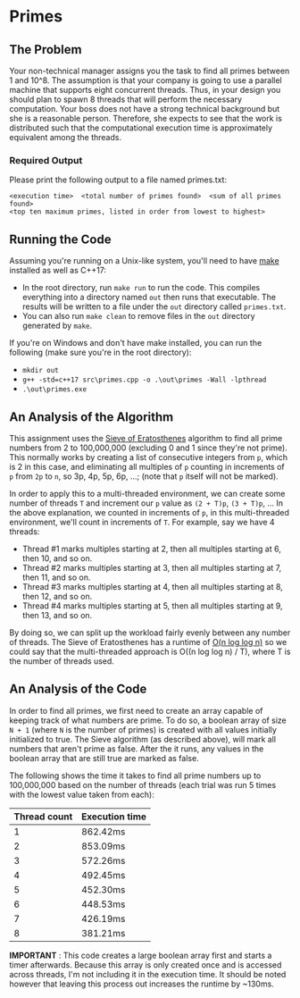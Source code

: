 # Primes

## The Problem
Your non-technical manager assigns you the task to find all primes between 1 and 10^8.  The assumption is that your company is going to use a parallel machine that supports eight concurrent threads. Thus, in your design you should plan to spawn 8 threads that will perform the necessary computation. Your boss does not have a strong technical background but she is a reasonable person. Therefore, she expects to see that the work is distributed such that the computational execution time is approximately equivalent among the threads.

### Required Output
Please print the following output to a file named primes.txt:

```
<execution time>  <total number of primes found>  <sum of all primes found>
<top ten maximum primes, listed in order from lowest to highest>
```

## Running the Code
Assuming you're running on a Unix-like system, you'll need to have [make](https://www.gnu.org/software/make/) installed as well as C++17:

- In the root directory, run `make run` to run the code. This compiles everything into a directory named `out` then runs that executable. The results will be written to a file under the `out` directory called `primes.txt`.
- You can also run `make clean` to remove files in the `out` directory generated by `make`.

If you're on Windows and don't have make installed, you can run the following (make sure you're in the root directory):

- `mkdir out`
- `g++ -std=c++17 src\primes.cpp -o .\out\primes -Wall -lpthread`
- `.\out\primes.exe`

## An Analysis of the Algorithm
This assignment uses the [Sieve of Eratosthenes](https://en.wikipedia.org/wiki/Sieve_of_Eratosthenes) algorithm to find all prime numbers from 2 to 100,000,000 (excluding 0 and 1 since they're not prime).
This normally works by creating a list of consecutive integers from `p`, which is 2 in this case, and eliminating all multiples of `p` counting in increments of `p` from `2p` to `n`, so 3p, 4p, 5p, 6p, ...; (note that `p` itself will not be marked).

In order to apply this to a multi-threaded environment, we can create some number of threads `T` and increment our `p` value as `(2 + T)p`, `(3 + T)p`, ... In the above explanation, we counted in increments of `p`, in this multi-threaded environment, we'll count in increments of `T`. For example, say we have 4 threads:

- Thread #1 marks multiples starting at 2, then all multiples starting at 6, then 10, and so on.
- Thread #2 marks multiples starting at 3, then all multiples starting at 7, then 11, and so on.
- Thread #3 marks multiples starting at 4, then all multiples starting at 8, then 12, and so on.
- Thread #4 marks multiples starting at 5, then all multiples starting at 9, then 13, and so on.

By doing so, we can split up the workload fairly evenly between any number of threads. The Sieve of Eratosthenes has a runtime of [O(n log log n)](https://en.wikipedia.org/wiki/Sieve_of_Eratosthenes#:~:text=The%20time%20complexity%20of%20calculating%20all%20primes%20below%20n%20in%20the%20random%20access%20machine%20model%20is%20O(n%20log%20log%20n)%20operations%2C%20a%20direct%20consequence%20of%20the%20fact%20that%20the%20prime%20harmonic%20series%20asymptotically%20approaches%20log%20log%20n.) so we could say that the multi-threaded approach is O((n log log n) / T), where T is the number of threads used.

## An Analysis of the Code
In order to find all primes, we first need to create an array capable of keeping track of what numbers are prime. To do so, a boolean array of size `N + 1` (where `N` is the number of primes) is created with all values initially initialized to true. The Sieve algorithm (as described above), will mark all numbers that aren't prime as false. After the it runs, any values in the boolean array that are still true are marked as false.

The following shows the time it takes to find all prime numbers up to 100,000,000 based on the number of threads (each trial was run 5 times with the lowest value taken from each):

| Thread count | Execution time
|--------------|---------------
| 1            | 862.42ms
| 2            | 853.09ms
| 3            | 572.26ms
| 4            | 492.45ms
| 5            | 452.30ms
| 6            | 448.53ms
| 7            | 426.19ms
| 8            | 381.21ms

**IMPORTANT** : This code creates a large boolean array first and starts a timer afterwards. Because this array is only created once and is accessed across threads, I'm not including it in the execution time. It should be noted however that leaving this process out increases the runtime by ~130ms.
